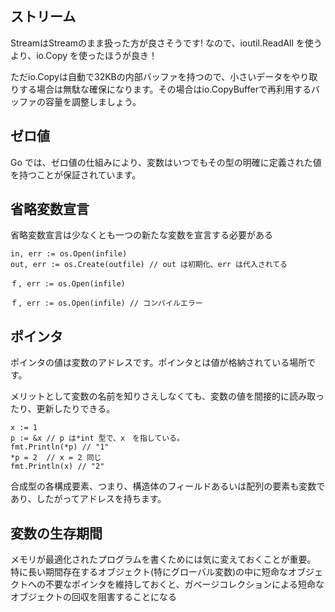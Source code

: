## ストリーム
StreamはStreamのまま扱った方が良さそうです!
なので、ioutil.ReadAll を使うより、io.Copy を使ったほうが良き！

ただio.Copyは自動で32KBの内部バッファを持つので、小さいデータをやり取りする場合は無駄な確保になります。その場合はio.CopyBufferで再利用するバッファの容量を調整しましょう。

## ゼロ値
Go では、ゼロ値の仕組みにより、変数はいつでもその型の明確に定義された値を持つことが保証されています。

## 省略変数宣言
省略変数宣言は少なくとも一つの新たな変数を宣言する必要がある

``` 
in, err := os.Open(infile) 
out, err := os.Create(outfile) // out は初期化、err は代入されてる

```
``` 
ｆ, err := os.Open(infile) 
 
ｆ, err := os.Open(infile) // コンパイルエラー

```
## ポインタ
ポインタの値は変数のアドレスです。ポインタとは値が格納されている場所です。

メリットとして変数の名前を知りさえしなくても、変数の値を間接的に読み取ったり、更新したりできる。

```
x := 1
p := &x // p は*int 型で、x　を指している。
fmt.Println(*p) // "1"
*p = 2  // x = 2 同じ
fmt.Println(x) // "2"
```
合成型の各構成要素、つまり、構造体のフィールドあるいは配列の要素も変数であり、したがってアドレスを持ちます。

## 変数の生存期間
メモリが最適化されたプログラムを書くためには気に変えておくことが重要。
特に長い期間存在するオブジェクト(特にグローバル変数)の中に短命なオブジェクトへの不要なポインタを維持しておくと、ガベージコレクションによる短命なオブジェクトの回収を阻害することになる


　